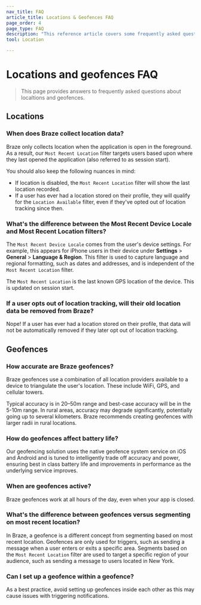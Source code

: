 ```yaml
---
nav_title: FAQ
article_title: Locations & Geofences FAQ
page_order: 4
page_type: FAQ
description: "This reference article covers some frequently asked questions surrounding the use of Geofences."
tool: Location

---
```


# Locations and geofences FAQ

> This page provides answers to frequently asked questions about localtions and geofences.

## Locations

### When does Braze collect location data?

Braze only collects location when the application is open in the foreground. As a result, our `Most Recent Location` filter targets users based upon where they last opened the application (also referred to as session start). 

You should also keep the following nuances in mind:

- If location is disabled, the `Most Recent Location` filter will show the last location recorded.
- If a user has ever had a location stored on their profile, they will qualify for the `Location Available` filter, even if they've opted out of location tracking since then.

### What's the difference between the Most Recent Device Locale and Most Recent Location filters?

The `Most Recent Device Locale` comes from the user's device settings. For example, this appears for iPhone users in their device under **Settings** > **General** > **Language & Region**. This filter is used to capture language and regional formatting, such as dates and addresses, and is independent of the `Most Recent Location` filter.

The `Most Recent Location` is the last known GPS location of the device. This is updated on session start.

### If a user opts out of location tracking, will their old location data be removed from Braze?

Nope! If a user has ever had a location stored on their profile, that data will not be automatically removed if they later opt out of location tracking.

## Geofences

### How accurate are Braze geofences?

Braze geofences use a combination of all location providers available to a device to triangulate the user's location. These include WiFi, GPS, and cellular towers.

Typical accuracy is in 20–50m range and best-case accuracy will be in the 5-10m range. In rural areas, accuracy may degrade significantly, potentially going up to several kilometers. Braze recommends creating geofences with larger radii in rural locations.

### How do geofences affect battery life?

Our geofencing solution uses the native geofence system service on iOS and Android and is tuned to intelligently trade off accuracy and power, ensuring best in class battery life and improvements in performance as the underlying service improves.

### When are geofences active?

Braze geofences work at all hours of the day, even when your app is closed.

### What's the difference between geofences versus segmenting on most recent location?

In Braze, a geofence is a different concept from segmenting based on most recent location. Geofences are only used for triggers, such as sending a message when a user enters or exits a specific area. Segments based on the `Most Recent Location` filter are used to target a specific region of your audience, such as sending a message to users located in New York.

### Can I set up a geofence within a geofence?

As a best practice, avoid setting up geofences inside each other as this may cause issues with triggering notifications.

[3]: https://developers.google.com/android/reference/com/google/android/gms/location/package-summary
[4]: https://developer.apple.com/library/content/documentation/UserExperience/Conceptual/LocationAwarenessPG/RegionMonitoring/RegionMonitoring.html

